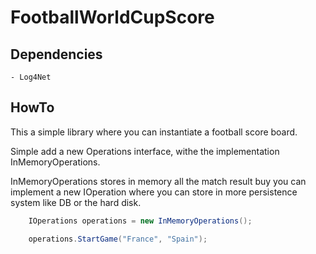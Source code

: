 # FootballWorldCupScore

## Dependencies

	- Log4Net
	
## HowTo

This a simple library where you can instantiate a football score board.

Simple add a new Operations interface, withe the implementation InMemoryOperations.

InMemoryOperations stores in memory all the match result buy you can implement a new IOperation where you can store in more persistence system like DB or the hard disk.

```C#
	IOperations operations = new InMemoryOperations();

	operations.StartGame("France", "Spain");
```